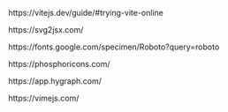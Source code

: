 <p>https://vitejs.dev/guide/#trying-vite-online</p>
<p>https://svg2jsx.com/</p>
<p>https://fonts.google.com/specimen/Roboto?query=roboto</p>
<p>https://phosphoricons.com/</p>
<p>https://app.hygraph.com/</p>
<p>https://vimejs.com/</p>
